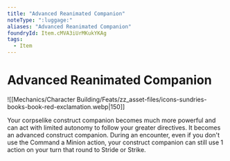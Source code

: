 ```yaml
---
title: "Advanced Reanimated Companion"
noteType: ":luggage:"
aliases: "Advanced Reanimated Companion"
foundryId: Item.cMVA3iUrMKukYKAg
tags:
  - Item
---
```


# Advanced Reanimated Companion
![[Mechanics/Character Building/Feats/zz_asset-files/icons-sundries-books-book-red-exclamation.webp|150]]

Your corpselike construct companion becomes much more powerful and can act with limited autonomy to follow your greater directives. It becomes an advanced construct companion. During an encounter, even if you don't use the Command a Minion action, your construct companion can still use 1 action on your turn that round to Stride or Strike.

